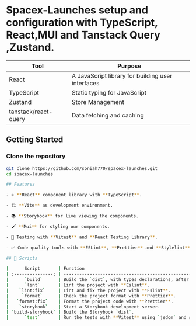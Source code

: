 # Spacex-Launches setup and configuration with TypeScript, React,MUI and Tanstack Query ,Zustand.

| Tool                 | Purpose                                           |
| -------------------- | ------------------------------------------------- |
| React                | A JavaScript library for building user interfaces |
| TypeScript           | Static typing for JavaScript                      |
| Zustand              | Store Management                                  |
| tanstack/react-query | Data fetching and caching                         |

## Getting Started

### Clone the repository

```bash
git clone https://github.com/soniah770/spacex-launches.git
cd spacex-launches

## Features

- ⚛️ **React** component library with **TypeScript**.

- 🏗️ **Vite** as development environment.

- 📚 **Storybook** for live viewing the components.

- 🖌️ **Mui** for styling our components.

- 🧪 Testing with **Vitest** and **React Testing Library**.

- ✅ Code quality tools with **ESLint**, **Prettier** and **Stylelint**.

## 🤖 Scripts

|      Script       | Function                                                                           |
| :---------------: | ---------------------------------------------------------------------------------- |
|      `build`      | Build the `dist`, with types declarations, after checking types with TypeScript.   |
|      `lint`       | Lint the project with **Eslint**.                                                  |
|    `lint:fix`     | Lint and fix the project with **Eslint**.                                          |
|     `format`      | Check the project format with **Prettier**.                                        |
|   `format:fix`    | Format the project code with **Prettier**.                                         |
|    `storybook`    | Start a Storybook development server.                                              |
| `build-storybook` | Build the Storybook `dist`.                                                        |
|      `test`       | Run the tests with **Vitest** using `jsdom` and starts a **Vitest UI** dev server. |
```

